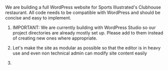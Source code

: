 We are building a full WordPress website for Sports Illustrated's Clubhouse restaurant. All code needs to be compatible with WordPress and should be concise and easy to implement. 

1. IMPORTANT: We are currently building with WordPress Studio so our project directories are already mostly set up. Please add to them instead of creating new ones where appropriate.

2. Let's make the site as modular as possible so that the editor is in heavy use and even non technical admin can modify site content easily

3. 